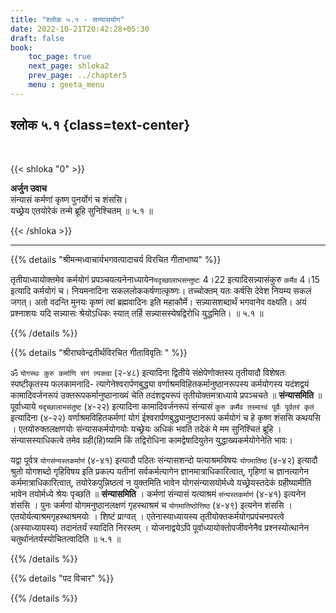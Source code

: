 ```yaml
---
title: "श्लोक ५.१ - सन्यासयोग"
date: 2022-10-21T20:42:28+05:30
draft: false
book:
    toc_page: true
    next_page: shloka2
    prev_page: ../chapter5
    menu : geeta_menu
---
```




## श्लोक ५.१ {class=text-center}

<br/>

{{< shloka  "0"  >}}

**अर्जुन उवाच**   
संन्यासं कर्मणां कृष्ण पुनर्योगं च शंससि।  
यच्छ्रेय एतयोरेकं तन्मे ब्रूहि सुनिश्चितम् ॥ ५.१ ॥

{{< /shloka >}}

---


{{% details "श्रीमन्मध्वाचार्यभगवत्पादाचर्य विरचित  गीताभाष्य" %}}

तृतीयाध्यायोक्तमेव कर्मयोगं 
प्रपञ्चयत्यनेनाध्यायेन`यदृच्छालाभसन्तुष्टः` 4।22 
इत्यादिसन्न्यासंकुरु `कर्मैव` 4।15 इत्यादि कर्मयोगं च। 
नियमनादिना सकललोककर्षणात्कृष्णः। 
तच्चोक्तम् यतः कर्षसि देवेश नियम्य सकलं जगत्। 
अतो वदन्ति मुनयः कृष्णं त्वां ब्रह्मवादिनः इति महाकौर्मे। 
सन्न्यासशब्दार्थं भगवानेव वक्ष्यति। 
अयं प्रश्नाशयः यदि सन्न्यासः श्रेयोऽधिकः स्यात् तर्हि 
सन्न्यासस्येषद्विरोधि युद्धमिति।  ॥ ५.१ ॥

{{% /details %}}



{{% details "श्रीराघवेन्द्रतीर्थविरचित गीताविवृतिः " %}}



ॐ `योगस्थः कुरु कर्माणि संगं त्यक्त्वा` (२-४८) इत्यादिना द्वितीये
संक्षेपेणोक्तस्य तृतीयादौ विशेषतः स्पष्टीकृतस्य फलकामनादि-
त्यागेनेश्वरार्पणबुद्ध्या वर्णाश्रमविहितकर्मानुष्ठानरूपस्य 
कर्मयोगस्य यदंशद्वयं कामादिवर्जनरूपं उक्तरूपकर्मानुष्ठानाख्यं 
चेति तदंशद्वयरूपं तृतीयोक्तमत्राध्याये प्रपञ्चचते 
॥ **संन्यासमिति** ॥   
पूर्वाध्याये `यदृच्छालाभसंतुष्ट` (४-२२) इत्यादिना 
कामादिवर्जनरूपं संन्यासं 
`कुरु कर्मैव तस्मात्त्वं पूर्वैः पूर्वतरं कृतं` इत्यादिना
(४-२२) वर्णाश्रमविहितकर्मणां योगं 
ईश्वरार्पणबुद्ध्यानुष्टानरूपं कर्मयोगं च हे
कृष्ण शंससि कथयसि । एतयोरुक्तलक्षणयोः संन्यासकर्मयोगयोः 
यच्छ्रेयः अधिकं भवति तदेकं मे मम सुनिश्चितं ब्रूहि । 
संन्यासस्याधिकत्वे तमेव ग्रही(हि)ष्यामि किं तद्विरोधिना 
कामद्वेषादियुतेन युद्धाख्यकर्मयोगेनेति भावः।  

यद्वा पूर्वत्र `योगसंन्यस्तकर्माणं` (४-४१) इत्यादौ पठितः 
संन्यासशन्दो यत्याश्रमविषयः `योगमातिष्ठ` (४-४२) 
इत्यादौ श्रुतो योगशब्दो गृहिविषय
इति प्रकल्प यतीनां सर्वकर्मत्यागेन ज्ञानमात्राधिकारित्वात्‌, 
गृहिणां च ज्ञानत्यागेन कर्ममात्राधिकारित्वात्‌, तयोरेकपुन्निष्ठत्वं 
न युक्तमिति भावेन योगसंन्यासयोर्मध्ये
यच्छ्रेयस्तदेकं ग्रहीष्यामीति भावेन तयोर्मध्ये श्रेयः 
पृच्छति ॥ **संन्यासमिति** । 
कर्मणां संन्यासं यत्याश्रमं `संन्यस्तकर्माणं` (४-४१) 
इत्यनेन शंससि । पुनः कर्मणां योगमनुष्ठानलक्षणं 
गृहस्थाश्रमं च `योगमातिष्ठोत्तिष्ठ` (४-४९) इत्यनेन 
शंससि । एतयोर्यत्याश्रमगृहस्थाश्रमयोः । शिष्टं प्राग्वत्‌ । 
एतेनास्याध्यायस्य तृतीयोक्तकर्मयोगप्रपंचनपरत्वे 
(अस्याध्यायस्य) तदानंतर्यं स्यादिति
निरस्तम्‌ । योजनाद्वयेऽपि पूर्वाध्यायोक्तोपजीवनेनैव 
प्रश्नस्योत्थानेन चतुर्थानंतर्यस्योचितत्वादिति ॥ ५.१ ॥

{{% /details %}}



{{% details "पद विचार" %}}


{{% /details %}}
